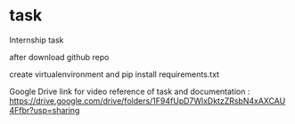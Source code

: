 # task
Internship task

after download github repo

create virtualenvironment and pip install requirements.txt


Google Drive link for video reference of task and documentation :
https://drive.google.com/drive/folders/1F94fUpD7WlxDktzZRsbN4xAXCAU4Ffbr?usp=sharing
